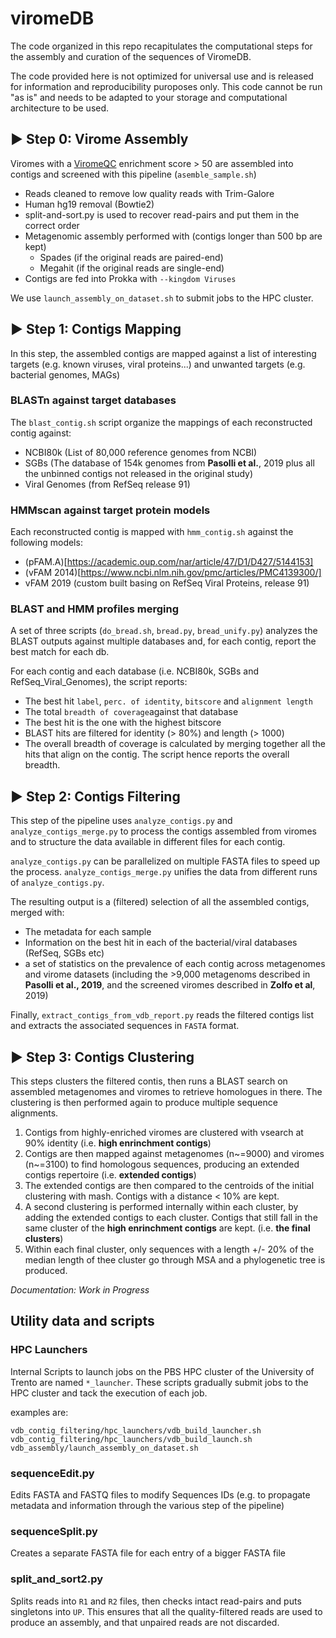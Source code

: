 # viromeDB

The code organized in this repo recapitulates the computational steps for the assembly and curation of the sequences of ViromeDB.

The code provided here is not optimized for universal use and is released for information and reproducibility puroposes only. This code cannot be run "as is" and needs to be adapted to your storage and computational architecture to be used.

## ▶ Step 0: Virome Assembly ##

Viromes with a [ViromeQC](https://github.com/SegataLab/viromeqc) enrichment score > 50 are assembled into contigs and screened with this pipeline (`asemble_sample.sh`)

- Reads cleaned to remove low quality reads with Trim-Galore
- Human hg19 removal (Bowtie2)
- split-and-sort.py is used to recover read-pairs and put them in the correct order
- Metagenomic assembly performed with (contigs longer than 500 bp are kept)
	- Spades (if the original reads are paired-end)
	- Megahit (if the original reads are single-end)
- Contigs are fed into Prokka with `--kingdom Viruses`

We use `launch_assembly_on_dataset.sh` to submit jobs to the HPC cluster.

## ▶ Step 1: Contigs Mapping ##

In this step, the assembled contigs are mapped against a list of interesting targets (e.g. known viruses, viral proteins...) and unwanted targets (e.g. bacterial genomes, MAGs)

### BLASTn against target databases

The `blast_contig.sh` script organize the mappings of each reconstructed contig against:

- NCBI80k (List of 80,000 reference genomes from NCBI)
- SGBs (The database of 154k genomes from __Pasolli et al.__, 2019 plus all the unbinned contigs not released in the original study)
- Viral Genomes (from RefSeq release 91)

### HMMscan against target protein models

Each reconstructed contig is mapped with `hmm_contig.sh` against the following models:

- (pFAM.A)[https://academic.oup.com/nar/article/47/D1/D427/5144153]
- (vFAM 2014)[https://www.ncbi.nlm.nih.gov/pmc/articles/PMC4139300/]
- vFAM 2019 (custom built basing on RefSeq Viral Proteins, release 91)

### BLAST and HMM profiles merging

A set of three scripts (`do_bread.sh`, `bread.py`, `bread_unify.py`) analyzes the BLAST outputs against multiple databases and, for each contig, report the best match for each db. 

For each contig and each database (i.e. NCBI80k, SGBs and RefSeq_Viral_Genomes), the script reports:

- The best hit `label`, `perc. of identity`, `bitscore` and `alignment length` 
- The total `breadth of coverage`against that database
- The best hit is the one with the highest bitscore
- BLAST hits are filtered for identity (> 80%) and length (> 1000)
- The overall breadth of coverage is calculated by merging together all the hits that align on the contig. The script hence reports the overall breadth.


## ▶ Step 2: Contigs Filtering ##

This step of the pipeline uses `analyze_contigs.py` and `analyze_contigs_merge.py` to process the contigs assembled from viromes and to structure the data available in different files for each contig.

`analyze_contigs.py` can be parallelized on multiple FASTA files to speed up the process. `analyze_contigs_merge.py` unifies the data from different runs of `analyze_contigs.py`.

The resulting output is a (filtered) selection of all the assembled contigs, merged with:

- The metadata for each sample
- Information on the best hit in each of the bacterial/viral databases (RefSeq, SGBs etc)
- a set of statistics on the prevalence of each contig across metagenomes and virome datasets (including the >9,000 metagenoms described in __Pasolli et al., 2019__, and the screened viromes described in __Zolfo et al__, 2019)

Finally, `extract_contigs_from_vdb_report.py` reads the filtered contigs list and extracts the associated sequences in `FASTA` format.

## ▶ Step 3: Contigs Clustering ##

This steps clusters the filtered contis, then runs a BLAST search on assembled metagenomes and viromes to retrieve homologues in there. The clustering is then performed again to produce multiple sequence alignments.

1. Contigs from highly-enriched viromes are clustered with vsearch at 90% identity (i.e. **high enrinchment contigs**)
2. Contigs are then mapped against metagenomes (n~=9000) and viromes (n~=3100) to find homologous sequences, producing an extended contigs repertoire (i.e. **extended contigs**)
3. The extended contigs are then compared to the centroids of the initial clustering with mash. Contigs with a distance < 10% are kept.
4. A second clustering is performed internally within each cluster, by adding the extended contigs to each cluster. Contigs that still fall in the same cluster of the **high enrinchment contigs** are kept. (i.e. **the final clusters**)
5. Within each final cluster, only sequences with a length +/- 20% of the median length of thee cluster go through MSA and a phylogenetic tree is produced.

*Documentation: Work in Progress*

## Utility data and scripts ##

### HPC Launchers 

Internal Scripts to launch jobs on the PBS HPC cluster of the University of Trento are named `*_launcher`. These scripts gradually submit jobs to the HPC cluster and tack the execution of each job.

examples are:

```
vdb_contig_filtering/hpc_launchers/vdb_build_launcher.sh
vdb_contig_filtering/hpc_launchers/vdb_build_launch.sh
vdb_assembly/launch_assembly_on_dataset.sh
```

### sequenceEdit.py

Edits FASTA and FASTQ files to modify Sequences IDs (e.g. to propagate metadata and information through the various step of the pipeline)

### sequenceSplit.py

Creates a separate FASTA file for each entry of a bigger FASTA file 

### split_and_sort2.py 

Splits reads into `R1` and `R2` files, then checks intact read-pairs and puts singletons into `UP`. This ensures that all the quality-filtered reads are used to produce an assembly, and that unpaired reads are not discarded.
